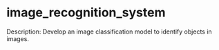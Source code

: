 # image_recognition_system
Description: Develop an image classification model to identify objects in images.  
